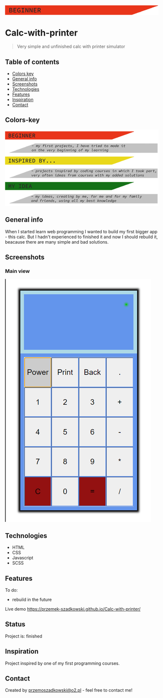 ![beginner](beginner.png)

# Calc-with-printer
> Very simple and unfinished calc with printer simulator

## Table of contents
* [Colors key](#colors-key)
* [General info](#general-info)
* [Screenshots](#screenshots)
* [Technologies](#technologies)
* [Features](#features)
* [Inspiration](#inspiration)
* [Contact](#contact)

## Colors-key

![key to colors](key.png)

## General info

When I started learn web programming I wanted to build my first bigger app - this calc. But I hadn't experienced to finished it and now I should rebuild it, beacause there are many simple and bad solutions.

## Screenshots

### Main view
![main view](main_view.jpg)

## Technologies
* HTML
* CSS
* Javascript
* SCSS

## Features

To do:
* rebuild in the future

Live demo https://przemek-szadkowski.github.io/Calc-with-printer/

## Status
Project is: finished

## Inspiration
Project inspired by one of my first programming courses.

## Contact
Created by [przemoszadkowski@o2.pl](mailto:user@example.com) - feel free to contact me!